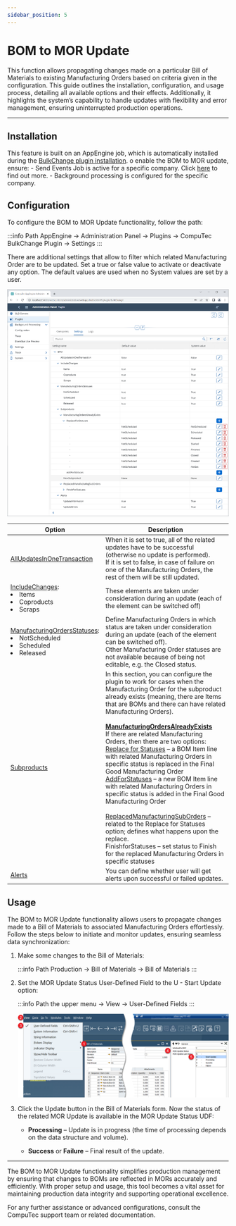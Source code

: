 ```yaml
---
sidebar_position: 5
---
```


# BOM to MOR Update

This function allows propagating changes made on a particular Bill of Materials to existing Manufacturing Orders based on criteria given in the configuration. This guide outlines the installation, configuration, and usage process, detailing all available options and their effects. Additionally, it highlights the system’s capability to handle updates with flexibility and error management, ensuring uninterrupted production operations.

---

## Installation

This feature is built on an AppEngine job, which is automatically installed during the [BulkChange plugin installation](../bulk-changes-on-bills-of-materials/installation-and-configuration.md). o enable the BOM to MOR update, ensure:
    - Send Events Job is active for a specific company. Click [here](../../administrators-guide/configuration-and-administration/configuration.md) to find out more.
    - Background processing is configured for the specific company.

## Configuration

To configure the BOM to MOR Update functionality, follow the path:

:::info Path
AppEngine → Administration Panel → Plugins → CompuTec BulkChange Plugin → Settings
:::

There are additional settings that allow to filter which related Manufacturing Order are to be updated. Set a true or false value to activate or deactivate any option. The default values are used when no System values are set by a user.

![Bulk Changes on Bills of Materials](./media/bulk-changes-of-bom/bom-to-mor-settings.png)

| Option | Description |
|--- | --- |
| <u>AllUpdatesInOneTransaction</u> |When it is set to true, all of the related updates have to be successful (otherwise no update is performed). <br/>If it is set to false, in case of failure on one of the Manufacturing Orders, the rest of them will be still updated.|
| <u>IncludeChanges</u>: <li>Items</li> <li>Coproducts</li> <li>Scraps</li> | These elements are taken under consideration during an update (each of the element can be switched off) |
| <u>ManufacturingOrdersStatuses</u>: <li>NotScheduled</li> <li>Scheduled</li> <li>Released</li> | Define Manufacturing Orders in which status are taken under consideration during an update (each of the element can be switched off). <br/>Other Manufacturing Order statuses are not available because of being not editable, e.g. the Closed status. |
| <u>Subproducts</u> | In this section, you can configure the plugin to work for cases when the Manufacturing Order for the subproduct already exists (meaning, there are Items that are BOMs and there can have related Manufacturing Orders). <br/><br/><u>**ManufacturingOrdersAlreadyExists**</u> <br/>If there are related Manufacturing Orders, then there are two options: <br/><u>Replace for Statuses</u> – a BOM Item line with related Manufacturing Orders in specific status is replaced in the Final Good Manufacturing Order <br/><u>AddForStatuses</u> – a new BOM Item line with related Manufacturing Orders in specific status is added in the Final Good Manufacturing Order <br/><br/><u>ReplacedManufacturingSubOrders</u> – related to the Replace for Statuses option; defines what happens upon the replace. <br/>FinishforStatuses – set status to Finish for the replaced Manufacturing Orders in specific statuses |
| <u>Alerts</u> | You can define whether user will get alerts upon successful or failed updates. |

## Usage

The BOM to MOR Update functionality allows users to propagate changes made to a Bill of Materials to associated Manufacturing Orders effortlessly. Follow the steps below to initiate and monitor updates, ensuring seamless data synchronization:

1. Make some changes to the Bill of Materials:

    :::info Path
    Production → Bill of Materials → Bill of Materials
    :::

2. Set the MOR Update Status User-Defined Field to the U - Start Update option:

    :::info Path
    the upper menu → View → User-Defined Fields
    :::

    ![Bulk Changes on Bills of Materials](./media/bulk-changes-of-bom/bom-to-mor-udf.png)

3. Click the Update button in the Bill of Materials form. Now the status of the related MOR Update is available in the MOR Update Status UDF:

    - **Processing** – Update is in progress (the time of processing depends on the data structure and volume).

    - **Success** or **Failure** – Final result of the update.

---
The BOM to MOR Update functionality simplifies production management by ensuring that changes to BOMs are reflected in MORs accurately and efficiently. With proper setup and usage, this tool becomes a vital asset for maintaining production data integrity and supporting operational excellence.

For any further assistance or advanced configurations, consult the CompuTec support team or related documentation.
